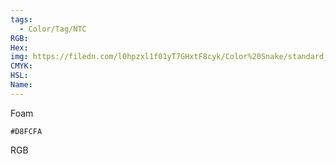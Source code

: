 ```yaml
---
tags:
  - Color/Tag/NTC
RGB:
Hex:
img: https://filedn.com/l0hpzxl1f01yT7GHxtF8cyk/Color%20Snake/standard_csv_to_svg/%23/D8FCFA.svg
CMYK:
HSL:
Name:
---
```

Foam
```palette
#D8FCFA
```
RGB
